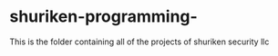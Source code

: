 # shuriken-programming-
This is the folder containing all of the projects of shuriken security llc 
